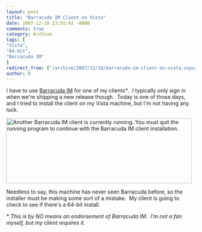 ```yaml
---
layout: post
title: "Barracuda IM Client on Vista"
date: 2007-12-18 23:51:41 -0800
comments: true
category: Archive
tags: [
"Vista",
"64-bit",
"Barracuda IM"
]
redirect_from: ["/archive/2007/12/18/barracuda-im-client-on-vista.aspx/"]
author: 0
---
```

<!-- more -->
<p>I have to use <a href="http://www.barracudanetworks.com/ns/products/im_overview.php" target="_blank">Barracuda IM</a> for one of my clients<em>*</em>.  I typically only sign in when we're shipping a new release though.  Today is one of those days, and I tried to install the client on my Vista machine, but I'm not having any luck.</p>  <p><img style="border-right: 0px; border-top: 0px; border-left: 0px; border-bottom: 0px" height="173" alt="Another Barracuda IM client is currently running.  You must quit the running program to continue with the Barracuda IM client installation." src="http://blog.jeffhandley.com/Images/PostImages/BarracudaIMClientonVista_DF09/image.png" width="493" border="0" /></p>  <p>Needless to say, this machine has never seen Barracuda before, so the installer must be making some sort of a mistake.  My client is going to check to see if there's a 64-bit install.</p>  <p><em>* This is by NO means an endorsement of Barracuda IM.  I'm not a fan myself, but my client requires it.</em></p>
